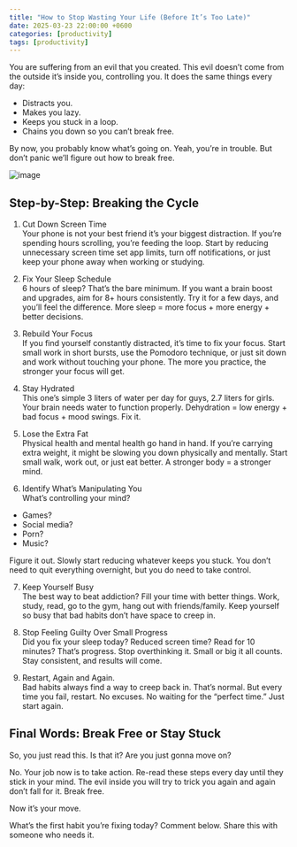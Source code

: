 ```yaml
---
title: "How to Stop Wasting Your Life (Before It’s Too Late)"
date: 2025-03-23 22:00:00 +0600
categories: [productivity]
tags: [productivity]
---
```


You are suffering from an evil that you created. This evil doesn’t come from the outside it’s inside you, controlling you. It does the same things every day:

- Distracts you.
- Makes you lazy.
- Keeps you stuck in a loop.
- Chains you down so you can’t break free.

By now, you probably know what’s going on. Yeah, you’re in trouble. But don’t panic we’ll figure out how to break free.

![image](https://miro.medium.com/v2/resize:fit:1400/format:webp/1*UxsRhO47Wv548yFsCmz2GA.png)

## Step-by-Step: Breaking the Cycle

1. Cut Down Screen Time  
Your phone is not your best friend it’s your biggest distraction. If you’re spending hours scrolling, you’re feeding the loop. Start by reducing unnecessary screen time set app limits, turn off notifications, or just keep your phone away when working or studying.

2. Fix Your Sleep Schedule  
6 hours of sleep? That’s the bare minimum. If you want a brain boost and upgrades, aim for 8+ hours consistently. Try it for a few days, and you’ll feel the difference. More sleep = more focus + more energy + better decisions.

3. Rebuild Your Focus  
If you find yourself constantly distracted, it’s time to fix your focus. Start small work in short bursts, use the Pomodoro technique, or just sit down and work without touching your phone. The more you practice, the stronger your focus will get.

4. Stay Hydrated  
This one’s simple 3 liters of water per day for guys, 2.7 liters for girls. Your brain needs water to function properly. Dehydration = low energy + bad focus + mood swings. Fix it.

5. Lose the Extra Fat  
Physical health and mental health go hand in hand. If you’re carrying extra weight, it might be slowing you down physically and mentally. Start small walk, work out, or just eat better. A stronger body = a stronger mind.

6. Identify What’s Manipulating You  
What’s controlling your mind?

- Games?
- Social media?
- Porn?
- Music?

Figure it out. Slowly start reducing whatever keeps you stuck. You don’t need to quit everything overnight, but you do need to take control.

7. Keep Yourself Busy  
The best way to beat addiction? Fill your time with better things. Work, study, read, go to the gym, hang out with friends/family. Keep yourself so busy that bad habits don’t have space to creep in.

8. Stop Feeling Guilty Over Small Progress  
Did you fix your sleep today? Reduced screen time? Read for 10 minutes? That’s progress. Stop overthinking it. Small or big it all counts. Stay consistent, and results will come.

9. Restart, Again and Again.  
Bad habits always find a way to creep back in. That’s normal. But every time you fail, restart. No excuses. No waiting for the “perfect time.” Just start again.

## Final Words: Break Free or Stay Stuck

So, you just read this. Is that it? Are you just gonna move on?

No. Your job now is to take action. Re-read these steps every day until they stick in your mind. The evil inside you will try to trick you again and again don’t fall for it. Break free.

Now it’s your move.

What’s the first habit you’re fixing today? Comment below. Share this with someone who needs it.
